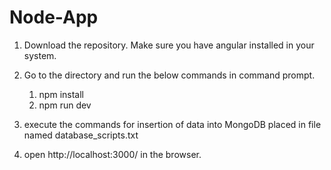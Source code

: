 # Node-App

1. Download the repository. Make sure you have angular installed in your system.

2. Go to the directory and run the below commands in command prompt.

	1. 	npm install
	2.	npm run dev

3. execute the commands for insertion of data into MongoDB placed in file named database_scripts.txt

4. open http://localhost:3000/ in the browser.
